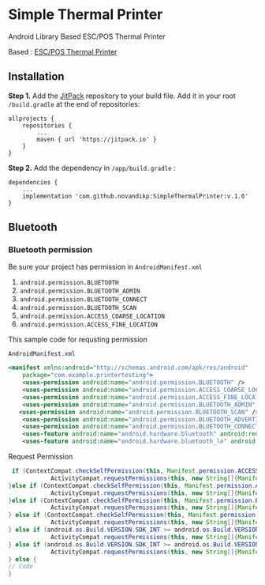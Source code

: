 # Simple Thermal Printer

Android Library Based ESC/POS Thermal Printer

Based : [ESC/POS Thermal Printer](https://github.com/DantSu/ESCPOS-ThermalPrinter-Android)


## Installation


**Step 1.** Add the [JitPack](https://jitpack.io/com/github/novandikp/SimpleThermalPrinter/v.1.0) repository to your build file. Add it in your root `/build.gradle` at the end of repositories:

```
allprojects {
    repositories {
        ...
        maven { url 'https://jitpack.io' }
    }
}
```

**Step 2.** Add the dependency in `/app/build.gradle` :

```
dependencies {
    ...
    implementation 'com.github.novandikp:SimpleThermalPrinter:v.1.0'
}
```

## Bluetooth

### Bluetooth permission

Be sure your project has permission in `AndroidManifest.xml`
1. `android.permission.BLUETOOTH`
2. `android.permission.BLUETOOTH_ADMIN`
3. `android.permission.BLUETOOTH_CONNECT`
4. `android.permission.BLUETOOTH_SCAN`
5. `android.permission.ACCESS_COARSE_LOCATION`
6. `android.permission.ACCESS_FINE_LOCATION`

This sample code for requsting permission

`AndroidManifest.xml`
```xml
<manifest xmlns:android="http://schemas.android.com/apk/res/android"
    package="com.example.printertesting">
    <uses-permission android:name="android.permission.BLUETOOTH" />
    <uses-permission android:name="android.permission.ACCESS_COARSE_LOCATION"/>
    <uses-permission android:name="android.permission.ACCESS_FINE_LOCATION"/>
    <uses-permission android:name="android.permission.BLUETOOTH_ADMIN" />
   <uses-permission android:name="android.permission.BLUETOOTH_SCAN" />
    <uses-permission android:name="android.permission.BLUETOOTH_ADVERTISE" />
    <uses-permission android:name="android.permission.BLUETOOTH_CONNECT" />
    <uses-feature android:name="android.hardware.bluetooth" android:required="false" />
    <uses-feature android:name="android.hardware.bluetooth_le" android:required="false" />

```

Request Permission
```java
 if (ContextCompat.checkSelfPermission(this, Manifest.permission.ACCESS_FINE_LOCATION) != PackageManager.PERMISSION_GRANTED) {
            ActivityCompat.requestPermissions(this, new String[]{Manifest.permission.ACCESS_FINE_LOCATION}, FINE_LOCATION);
}else if (ContextCompat.checkSelfPermission(this, Manifest.permission.ACCESS_COARSE_LOCATION) != PackageManager.PERMISSION_GRANTED) {
            ActivityCompat.requestPermissions(this, new String[]{Manifest.permission.ACCESS_COARSE_LOCATION}, COARSE_LOCATION);
}else if (ContextCompat.checkSelfPermission(this, Manifest.permission.BLUETOOTH) != PackageManager.PERMISSION_GRANTED) {
            ActivityCompat.requestPermissions(this, new String[]{Manifest.permission.BLUETOOTH}, PERMISSION_BLUETOOTH);
} else if (ContextCompat.checkSelfPermission(this, Manifest.permission.BLUETOOTH_ADMIN) != PackageManager.PERMISSION_GRANTED) {
            ActivityCompat.requestPermissions(this, new String[]{Manifest.permission.BLUETOOTH_ADMIN}, PERMISSION_BLUETOOTH_ADMIN);
} else if (android.os.Build.VERSION.SDK_INT >= android.os.Build.VERSION_CODES.S && ContextCompat.checkSelfPermission(this, Manifest.permission.BLUETOOTH_CONNECT) != PackageManager.PERMISSION_GRANTED) {
            ActivityCompat.requestPermissions(this, new String[]{Manifest.permission.BLUETOOTH_CONNECT}, PERMISSION_BLUETOOTH_CONNECT);
} else if (android.os.Build.VERSION.SDK_INT >= android.os.Build.VERSION_CODES.S && ContextCompat.checkSelfPermission(this, Manifest.permission.BLUETOOTH_SCAN) != PackageManager.PERMISSION_GRANTED) {
            ActivityCompat.requestPermissions(this, new String[]{Manifest.permission.BLUETOOTH_SCAN}, PERMISSION_BLUETOOTH_SCAN);
} else {
// Code
}
```

